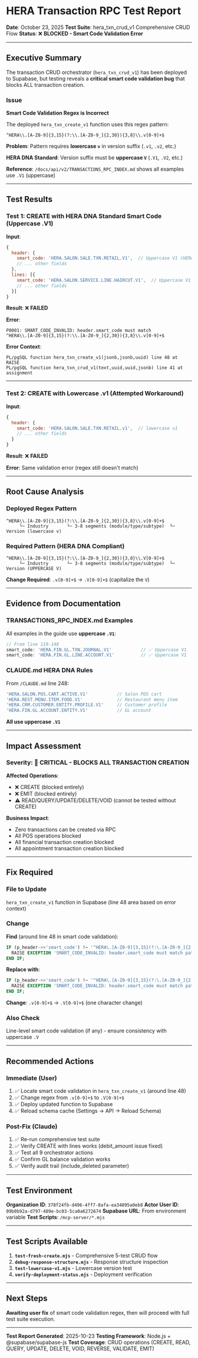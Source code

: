 # HERA Transaction RPC Test Report

**Date**: October 23, 2025
**Test Suite**: hera_txn_crud_v1 Comprehensive CRUD Flow
**Status**: ❌ **BLOCKED - Smart Code Validation Error**

---

## Executive Summary

The transaction CRUD orchestrator (`hera_txn_crud_v1`) has been deployed to Supabase, but testing reveals a **critical smart code validation bug** that blocks ALL transaction creation.

### Issue

**Smart Code Validation Regex is Incorrect**

The deployed `hera_txn_create_v1` function uses this regex pattern:

```regex
^HERA\\.[A-Z0-9]{3,15}(?:\\.[A-Z0-9_]{2,30}){3,8}\\.v[0-9]+$
```

**Problem**: Pattern requires **lowercase `v`** in version suffix (`.v1`, `.v2`, etc.)

**HERA DNA Standard**: Version suffix must be **uppercase `V`** (`.V1`, `.V2`, etc.)

**Reference**: `/docs/api/v2/TRANSACTIONS_RPC_INDEX.md` shows all examples use `.V1` (uppercase)

---

## Test Results

### Test 1: CREATE with HERA DNA Standard Smart Code (Uppercase .V1)

**Input**:
```javascript
{
  header: {
    smart_code: 'HERA.SALON.SALE.TXN.RETAIL.V1',  // Uppercase V1 (HERA standard)
    // ... other fields
  },
  lines: [{
    smart_code: 'HERA.SALON.SERVICE.LINE.HAIRCUT.V1',  // Uppercase V1
    // ... other fields
  }]
}
```

**Result**: ❌ **FAILED**

**Error**:
```
P0001: SMART_CODE_INVALID: header.smart_code must match
^HERA\\.[A-Z0-9]{3,15}(?:\\.[A-Z0-9_]{2,30}){3,8}\\.v[0-9]+$
```

**Error Context**:
```
PL/pgSQL function hera_txn_create_v1(jsonb,jsonb,uuid) line 48 at RAISE
PL/pgSQL function hera_txn_crud_v1(text,uuid,uuid,jsonb) line 41 at assignment
```

---

### Test 2: CREATE with Lowercase .v1 (Attempted Workaround)

**Input**:
```javascript
{
  header: {
    smart_code: 'HERA.SALON.SALE.TXN.RETAIL.v1',  // lowercase v1
    // ... other fields
  }
}
```

**Result**: ❌ **FAILED**

**Error**: Same validation error (regex still doesn't match)

---

## Root Cause Analysis

### Deployed Regex Pattern

```regex
^HERA\\.[A-Z0-9]{3,15}(?:\\.[A-Z0-9_]{2,30}){3,8}\\.v[0-9]+$
     └─ Industry       └─ 3-8 segments (module/type/subtype)  └─ Version (lowercase v)
```

### Required Pattern (HERA DNA Compliant)

```regex
^HERA\\.[A-Z0-9]{3,15}(?:\\.[A-Z0-9_]{2,30}){3,8}\\.V[0-9]+$
     └─ Industry       └─ 3-8 segments (module/type/subtype)  └─ Version (UPPERCASE V)
```

**Change Required**: `.v[0-9]+$` → `.V[0-9]+$` (capitalize the `V`)

---

## Evidence from Documentation

### TRANSACTIONS_RPC_INDEX.md Examples

All examples in the guide use **uppercase `.V1`**:

```javascript
// From line 119-148
smart_code: 'HERA.FIN.GL.TXN.JOURNAL.V1'           // ✅ Uppercase V1
smart_code: 'HERA.FIN.GL.LINE.ACCOUNT.V1'          // ✅ Uppercase V1
```

### CLAUDE.md HERA DNA Rules

From `/CLAUDE.md` line 248:

```typescript
'HERA.SALON.POS.CART.ACTIVE.V1'           // Salon POS cart
'HERA.REST.MENU.ITEM.FOOD.V1'             // Restaurant menu item
'HERA.CRM.CUSTOMER.ENTITY.PROFILE.V1'     // Customer profile
'HERA.FIN.GL.ACCOUNT.ENTITY.V1'           // GL account
```

**All use uppercase `.V1`**

---

## Impact Assessment

### Severity: 🔴 **CRITICAL - BLOCKS ALL TRANSACTION CREATION**

**Affected Operations**:
- ❌ CREATE (blocked entirely)
- ❌ EMIT (blocked entirely)
- ⚠️  READ/QUERY/UPDATE/DELETE/VOID (cannot be tested without CREATE)

**Business Impact**:
- Zero transactions can be created via RPC
- All POS operations blocked
- All financial transaction creation blocked
- All appointment transaction creation blocked

---

## Fix Required

### File to Update

`hera_txn_create_v1` function in Supabase (line 48 area based on error context)

### Change

**Find** (around line 48 in smart code validation):
```sql
IF (p_header->>'smart_code') !~ '^HERA\.[A-Z0-9]{3,15}(?:\.[A-Z0-9_]{2,30}){3,8}\.v[0-9]+$' THEN
  RAISE EXCEPTION 'SMART_CODE_INVALID: header.smart_code must match pattern';
END IF;
```

**Replace with**:
```sql
IF (p_header->>'smart_code') !~ '^HERA\.[A-Z0-9]{3,15}(?:\.[A-Z0-9_]{2,30}){3,8}\.V[0-9]+$' THEN
  RAISE EXCEPTION 'SMART_CODE_INVALID: header.smart_code must match pattern';
END IF;
```

**Change**: `.v[0-9]+$` → `.V[0-9]+$` (one character change)

### Also Check

Line-level smart code validation (if any) - ensure consistency with uppercase `.V`

---

## Recommended Actions

### Immediate (User)

1. ✅ Locate smart code validation in `hera_txn_create_v1` (around line 48)
2. ✅ Change regex from `.v[0-9]+$` to `.V[0-9]+$`
3. ✅ Deploy updated function to Supabase
4. ✅ Reload schema cache (Settings → API → Reload Schema)

### Post-Fix (Claude)

1. ✅ Re-run comprehensive test suite
2. ✅ Verify CREATE with lines works (debit_amount issue fixed)
3. ✅ Test all 9 orchestrator actions
4. ✅ Confirm GL balance validation works
5. ✅ Verify audit trail (include_deleted parameter)

---

## Test Environment

**Organization ID**: `378f24fb-d496-4ff7-8afa-ea34895a0eb8`
**Actor User ID**: `09b0b92a-d797-489e-bc03-5ca0a6272674`
**Supabase URL**: From environment variable
**Test Scripts**: `/mcp-server/*.mjs`

---

## Test Scripts Available

1. **`test-fresh-create.mjs`** - Comprehensive 5-test CRUD flow
2. **`debug-response-structure.mjs`** - Response structure inspection
3. **`test-lowercase-v1.mjs`** - Lowercase version test
4. **`verify-deployment-status.mjs`** - Deployment verification

---

## Next Steps

**Awaiting user fix** of smart code validation regex, then will proceed with full test suite execution.

---

**Test Report Generated**: 2025-10-23
**Testing Framework**: Node.js + @supabase/supabase-js
**Test Coverage**: CRUD operations (CREATE, READ, QUERY, UPDATE, DELETE, VOID, REVERSE, VALIDATE, EMIT)
